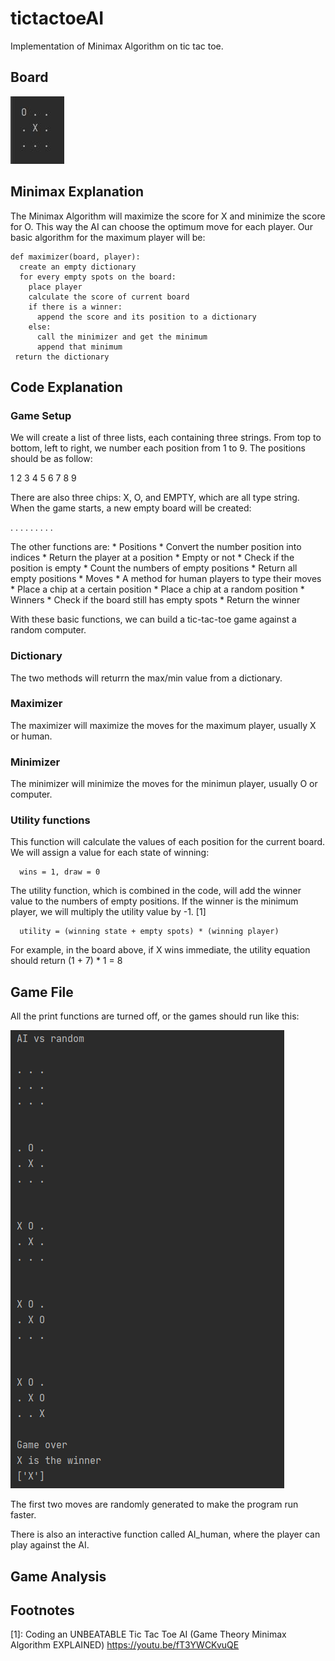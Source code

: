 # tictactoeAI
Implementation of Minimax Algorithm on tic tac toe.

## Board
![Image of Board](images/Board.jpg)

## Minimax Explanation

The Minimax Algorithm will maximize the score for X and minimize the score for O. This way the AI can choose the optimum move for each player.
Our basic algorithm for the maximum player will be:
```
def maximizer(board, player):
  create an empty dictionary
  for every empty spots on the board:
    place player
    calculate the score of current board
    if there is a winner:
      append the score and its position to a dictionary
    else:
      call the minimizer and get the minimum
      append that minimum
 return the dictionary
```

## Code Explanation
  ### Game Setup
   We will create a list of three lists, each containing three strings. From top to bottom, left to right, we number each position from 1 to 9. The positions should be as follow:
   
   1 2 3
   4 5 6
   7 8 9
   
   There are also three chips: X, O, and EMPTY, which are all type string. When the game starts, a new empty board will be created:
   
   . . .
   . . .
   . . .
   
   The other functions are:
    * Positions
      * Convert the number position into indices
      * Return the player at a position
    * Empty or not
      * Check if the position is empty
      * Count the numbers of empty positions
      * Return all empty positions
    * Moves
      * A method for human players to type their moves
      * Place a chip at a certain position
      * Place a chip at a random position
    * Winners
      * Check if the board still has empty spots
      * Return the winner
      
   With these basic functions, we can build a tic-tac-toe game against a random computer.
      
  ### Dictionary
   The two methods will returrn the max/min value from a dictionary.
   
  ### Maximizer
   The maximizer will maximize the moves for the maximum player, usually X or human.
   
  ### Minimizer
   The minimizer will minimize the moves for the minimun player, usually O or computer.
   
  ### Utility functions
   This function will calculate the values of each position for the current board. 
   We will assign a value for each state of winning: 
   
      wins = 1, draw = 0
      
   The utility function, which is combined in the code, will add the winner value to the numbers of empty positions. If the winner is the minimum player, we will multiply the utility value by -1. [1]
   
      utility = (winning state + empty spots) * (winning player)
      
   For example, in the board above, if X wins immediate, the utility equation should return (1 + 7) * 1 = 8
   
## Game File
All the print functions are turned off, or the games should run like this:

![Image of Result](images/Run.png)


The first two moves are randomly generated to make the program run faster.

There is also an interactive function called AI_human, where the player can play against the AI.

## Game Analysis


## Footnotes
[1]: Coding an UNBEATABLE Tic Tac Toe AI (Game Theory Minimax Algorithm EXPLAINED) https://youtu.be/fT3YWCKvuQE
